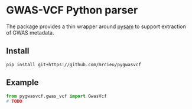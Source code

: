 # GWAS-VCF Python parser

The package provides a thin wrapper around [pysam](https://pysam.readthedocs.io/en/latest/index.html) to support extraction of GWAS metadata.

## Install

```shell script
pip install git+https://github.com/mrcieu/pygwasvcf
```

## Example

```python
from pygwasvcf.gwas_vcf import GwasVcf
# TODO
```